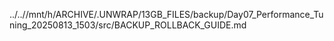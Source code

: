 ../..//mnt/h/ARCHIVE/.UNWRAP/13GB_FILES/backup/Day07_Performance_Tuning_20250813_1503/src/BACKUP_ROLLBACK_GUIDE.md